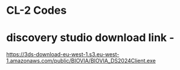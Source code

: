 # CL-2 Codes
# discovery studio download link -

https://3ds-download-eu-west-1.s3.eu-west-1.amazonaws.com/public/BIOVIA/BIOVIA_DS2024Client.exe
